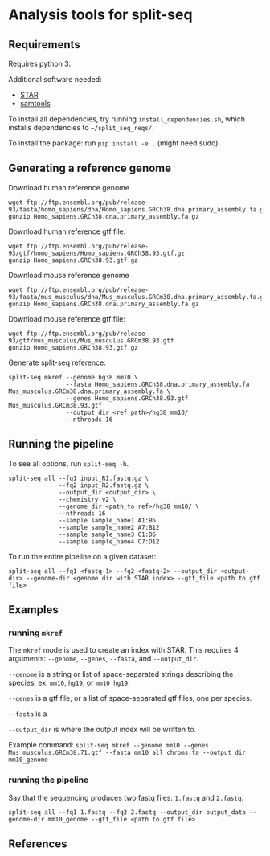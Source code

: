 # Analysis tools for split-seq

## Requirements

Requires python 3.

Additional software needed:

- [STAR](https://github.com/alexdobin/STAR)
- [samtools](https://github.com/samtools/samtools)

To install all dependencies, try running `install_dependencies.sh`, which installs dependencies to `~/split_seq_reqs/`.

To install the package: run `pip install -e .` (might need sudo).

## Generating a reference genome
Download human reference genome<br>
~~~~
wget ftp://ftp.ensembl.org/pub/release-93/fasta/homo_sapiens/dna/Homo_sapiens.GRCh38.dna.primary_assembly.fa.gz
gunzip Homo_sapiens.GRCh38.dna.primary_assembly.fa.gz
~~~~
Download human reference gtf file:<br>
~~~~
wget ftp://ftp.ensembl.org/pub/release-93/gtf/homo_sapiens/Homo_sapiens.GRCh38.93.gtf.gz
gunzip Homo_sapiens.GRCh38.93.gtf.gz
~~~~
Download mouse reference genome<br>
~~~~
wget ftp://ftp.ensembl.org/pub/release-93/fasta/mus_musculus/dna/Mus_musculus.GRCm38.dna.primary_assembly.fa.gz
gunzip Homo_sapiens.GRCh38.dna.primary_assembly.fa.gz
~~~~

Download mouse reference gtf file:<br>
~~~~
wget ftp://ftp.ensembl.org/pub/release-93/gtf/mus_musculus/Mus_musculus.GRCm38.93.gtf
gunzip Homo_sapiens.GRCh38.93.gtf.gz
~~~~

Generate split-seq reference:
~~~~
split-seq mkref --genome hg38 mm10 \
                --fasta Homo_sapiens.GRCh38.dna.primary_assembly.fa Mus_musculus.GRCm38.dna.primary_assembly.fa \
                --genes Homo_sapiens.GRCh38.93.gtf Mus_musculus.GRCm38.93.gtf 
                --output_dir <ref_path>/hg38_mm10/ 
                --nthreads 16
~~~~


## Running the pipeline

To see all options, run `split-seq -h`.
~~~~
split-seq all --fq1 input_R1.fastq.gz \
              --fq2 input_R2.fastq.gz \
              --output_dir <output_dir> \
              --chemistry v2 \
              --genome_dir <path_to_ref>/hg38_mm10/ \
              --nthreads 16
              --sample sample_name1 A1:B6
              --sample sample_name2 A7:B12
              --sample sample_name3 C1:D6
              --sample sample_name4 C7:D12
~~~~


To run the entire pipeline on a given dataset:

`split-seq all --fq1 <fastq-1> --fq2 <fastq-2> --output_dir <output-dir> --genome-dir <genome dir with STAR index> --gtf_file <path to gtf file>`

## Examples

### running `mkref`

The `mkref` mode is used to create an index with STAR. This requires 4 arguments: `--genome`, `--genes`, `--fasta`, and `--output_dir`.

`--genome` is a string or list of space-separated strings describing the species, ex. `mm10`, `hg19`, or `mm10 hg19`.

`--genes` is a gtf file, or a list of space-separated gtf files, one per species.

`--fasta` is a

`--output_dir` is where the output index will be written to.

Example command: `split-seq mkref --genome mm10 --genes Mus_musculus.GRCm38.71.gtf --fasta mm10_all_chroms.fa --output_dir mm10_genome`

### running the pipeline

Say that the sequencing produces two fastq files: `1.fastq` and `2.fastq`. 

`split-seq all --fq1 1.fastq --fq2 2.fastq --output_dir output_data --genome-dir mm10_genome --gtf_file <path to gtf file>`

## References

